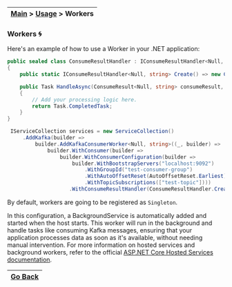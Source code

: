 | [Main](/README.md) > [Usage](/docs/Usage.md) > Workers |
|--------------------------------------------------------|

### Workers :cyclone:

Here's an example of how to use a Worker in your .NET application:

```C#
public sealed class ConsumeResultHandler : IConsumeResultHandler<Null, string>
{
    public static IConsumeResultHandler<Null, string> Create() => new ConsumeResultHandler();

    public Task HandleAsync(ConsumeResult<Null, string> consumeResult, CancellationToken cancellationToken)
    {
        // Add your processing logic here.
        return Task.CompletedTask;
    }
}

 IServiceCollection services = new ServiceCollection()
     .AddKafka(builder =>
         builder.AddKafkaConsumerWorker<Null, string>((_, builder) =>
             builder.WithConsumer(builder =>
                 builder.WithConsumerConfiguration(builder =>
                     builder.WithBootstrapServers("localhost:9092")
                         .WithGroupId("test-consumer-group")
                         .WithAutoOffsetReset(AutoOffsetReset.Earliest)
                         .WithTopicSubscriptions(["test-topic"])))
                    .WithConsumeResultHandler(ConsumeResultHandler.Create()));
```

By default, workers are going to be registered as ```Singleton```.

In this configuration, a BackgroundService is automatically added and started when the host starts. This worker will run in the background and handle tasks like consuming Kafka messages, ensuring that your application processes data as soon as it's available, without needing manual intervention. For more information on hosted services and background workers, refer to the official [ASP.NET Core Hosted Services documentation](https://learn.microsoft.com/en-us/aspnet/core/fundamentals/host/hosted-services?view=aspnetcore-8.0&tabs=visual-studio).

| [Go Back](/README.md) |
|-----------------------| 